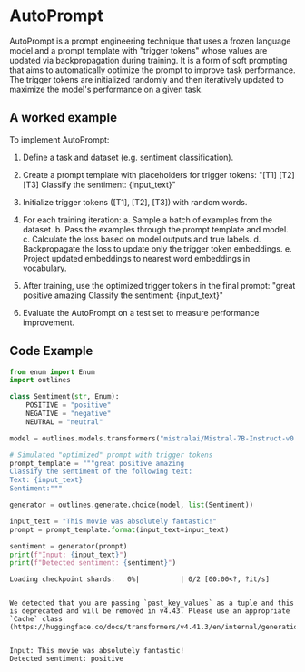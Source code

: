 # AutoPrompt


AutoPrompt is a prompt engineering technique that uses a frozen language model and a prompt template with "trigger tokens" whose values are updated via backpropagation during training. It is a form of soft prompting that aims to automatically optimize the prompt to improve task performance. The trigger tokens are initialized randomly and then iteratively updated to maximize the model's performance on a given task.
    

## A worked example


To implement AutoPrompt:

1. Define a task and dataset (e.g. sentiment classification).

2. Create a prompt template with placeholders for trigger tokens:
   "[T1] [T2] [T3] Classify the sentiment: {input_text}"

3. Initialize trigger tokens ([T1], [T2], [T3]) with random words.

4. For each training iteration:
   a. Sample a batch of examples from the dataset.
   b. Pass the examples through the prompt template and model.
   c. Calculate the loss based on model outputs and true labels.
   d. Backpropagate the loss to update only the trigger token embeddings.
   e. Project updated embeddings to nearest word embeddings in vocabulary.

5. After training, use the optimized trigger tokens in the final prompt:
   "great positive amazing Classify the sentiment: {input_text}"

6. Evaluate the AutoPrompt on a test set to measure performance improvement.
    
## Code Example





```python
from enum import Enum
import outlines

class Sentiment(str, Enum):
    POSITIVE = "positive"
    NEGATIVE = "negative"
    NEUTRAL = "neutral"

model = outlines.models.transformers("mistralai/Mistral-7B-Instruct-v0.1", device="cuda")

# Simulated "optimized" prompt with trigger tokens
prompt_template = """great positive amazing
Classify the sentiment of the following text:
Text: {input_text}
Sentiment:"""

generator = outlines.generate.choice(model, list(Sentiment))

input_text = "This movie was absolutely fantastic!"
prompt = prompt_template.format(input_text=input_text)

sentiment = generator(prompt)
print(f"Input: {input_text}")
print(f"Detected sentiment: {sentiment}")
```


    Loading checkpoint shards:   0%|          | 0/2 [00:00<?, ?it/s]


    We detected that you are passing `past_key_values` as a tuple and this is deprecated and will be removed in v4.43. Please use an appropriate `Cache` class (https://huggingface.co/docs/transformers/v4.41.3/en/internal/generation_utils#transformers.Cache)


    Input: This movie was absolutely fantastic!
    Detected sentiment: positive

